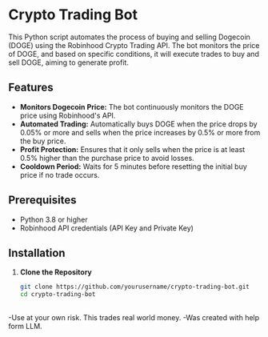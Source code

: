 # Crypto Trading Bot

This Python script automates the process of buying and selling Dogecoin (DOGE) using the Robinhood Crypto Trading API. The bot monitors the price of DOGE, and based on specific conditions, it will execute trades to buy and sell DOGE, aiming to generate profit.

## Features

- **Monitors Dogecoin Price:** The bot continuously monitors the DOGE price using Robinhood's API.
- **Automated Trading:** Automatically buys DOGE when the price drops by 0.05% or more and sells when the price increases by 0.5% or more from the buy price.
- **Profit Protection:** Ensures that it only sells when the price is at least 0.5% higher than the purchase price to avoid losses.
- **Cooldown Period:** Waits for 5 minutes before resetting the initial buy price if no trade occurs.

## Prerequisites

- Python 3.8 or higher
- Robinhood API credentials (API Key and Private Key)

## Installation

1. **Clone the Repository**

   ```bash
   git clone https://github.com/yourusername/crypto-trading-bot.git
   cd crypto-trading-bot

##

-Use at your own risk. This trades real world money.
-Was created with help form LLM.
